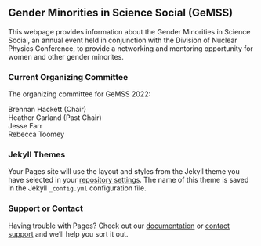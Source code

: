 ## Gender Minorities in Science Social (GeMSS) 

This webpage provides information about the Gender Minorities in Science Social, an annual event held in conjunction with the Division of Nuclear Physics Conference, to provide a networking and mentoring opportunity for women and other gender minorites. 

### Current Organizing Committee 

The organizing committee for GeMSS 2022: 
<p>Brennan Hackett (Chair)<br>Heather Garland (Past Chair)<br>Jesse Farr<br>Rebecca Toomey 

### Jekyll Themes

Your Pages site will use the layout and styles from the Jekyll theme you have selected in your [repository settings](https://github.com/theGeMSS/Info/settings/pages). The name of this theme is saved in the Jekyll `_config.yml` configuration file.

### Support or Contact

Having trouble with Pages? Check out our [documentation](https://docs.github.com/categories/github-pages-basics/) or [contact support](https://support.github.com/contact) and we’ll help you sort it out.
